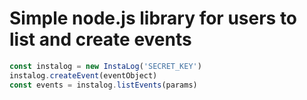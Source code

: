 # Simple node.js library for users to list and create events
```js
const instalog = new InstaLog('SECRET_KEY')
instalog.createEvent(eventObject)
const events = instalog.listEvents(params)
```
